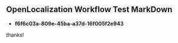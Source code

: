 ## OpenLocalization Workflow Test MarkDown
* **f6f6c03a-809e-45ba-a37d-16f005f2e943**
 
thanks!

<!--HONumber=Sep16_HO1-->



